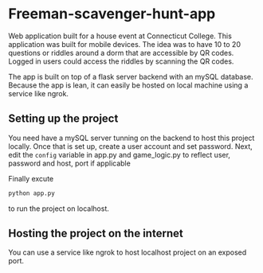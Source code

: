 # Freeman-scavenger-hunt-app
Web application built for a house event at Connecticut College. This application 
was built for mobile devices. The idea was to have 10 to 20 questions or riddles 
around a dorm that are accessible by QR codes. Logged in users could access the 
riddles by scanning the QR codes. 

The app is built on top of a flask server backend with an mySQL database. Because the
app is lean, it can easily be hosted on local machine using a service like ngrok. 

## Setting up the project
You need have a mySQL server tunning on the backend to host this project locally. 
Once that is set up, create a user account and set password. Next, edit the `config`
variable in app.py and game_logic.py to reflect user, password and host, port if 
applicable

Finally excute

```bash
python app.py 
```
to run the project on localhost.

## Hosting the project on the internet
You can use a service like ngrok to host localhost project on an exposed port.

